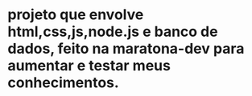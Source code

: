 # projeto que envolve html,css,js,node.js e banco de dados, feito na maratona-dev para aumentar e testar meus conhecimentos.
